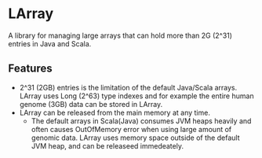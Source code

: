 LArray
=== 
A library for managing large arrays that can hold more than 2G (2^31) entries in Java and Scala.

## Features 
 * 2^31 (2GB) entries is the limitation of the default Java/Scala arrays. LArray uses Long (2^63) type indexes and for example the entire human genome (3GB) data can be stored in LArray. 
 * LArray can be released from the main memory at any time. 
   * The default arrays in Scala(Java) consumes JVM heaps heavily and often causes OutOfMemory error when using large amount of genomic data. LArray uses memory space outside of the default JVM heap, and can be releaseed immedeately.

